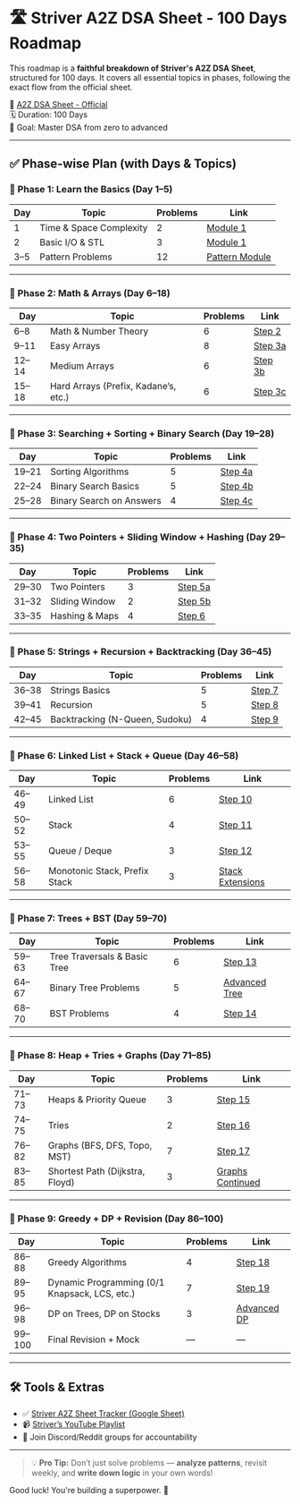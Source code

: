 # 🛣️ Striver A2Z DSA Sheet - 100 Days Roadmap

This roadmap is a **faithful breakdown of Striver's A2Z DSA Sheet**, structured for 100 days. It covers all essential topics in phases, following the exact flow from the official sheet.

📘 [A2Z DSA Sheet - Official](https://takeuforward.org/interviews/strivers-a2z-dsa-course-sheet-structure-and-details/)  
🗓️ Duration: 100 Days  
🏁 Goal: Master DSA from zero to advanced

---

## ✅ Phase-wise Plan (with Days & Topics)

### 🔹 Phase 1: Learn the Basics (Day 1–5)
| Day | Topic | Problems | Link |
|-----|-------|----------|------|
| 1 | Time & Space Complexity | 2 | [Module 1](https://takeuforward.org/strivers-a2z-dsa-course/step-1a-learn-the-basics/) |
| 2 | Basic I/O & STL | 3 | [Module 1](https://takeuforward.org/strivers-a2z-dsa-course/step-1a-learn-the-basics/) |
| 3–5 | Pattern Problems | 12 | [Pattern Module](https://takeuforward.org/strivers-a2z-dsa-course/step-1b-learn-patterns/) |

---

### 🔹 Phase 2: Math & Arrays (Day 6–18)
| Day | Topic | Problems | Link |
|-----|-------|----------|------|
| 6–8 | Math & Number Theory | 6 | [Step 2](https://takeuforward.org/strivers-a2z-dsa-course/step-2-learn-math/) |
| 9–11 | Easy Arrays | 8 | [Step 3a](https://takeuforward.org/strivers-a2z-dsa-course/step-3-learn-the-basics-of-arrays/) |
| 12–14 | Medium Arrays | 6 | [Step 3b](https://takeuforward.org/strivers-a2z-dsa-course/step-3b-learn-some-more-medium-level-array-problems/) |
| 15–18 | Hard Arrays (Prefix, Kadane’s, etc.) | 6 | [Step 3c](https://takeuforward.org/strivers-a2z-dsa-course/step-3c-learn-some-more-hard-level-array-problems/) |

---

### 🔹 Phase 3: Searching + Sorting + Binary Search (Day 19–28)
| Day | Topic | Problems | Link |
|-----|-------|----------|------|
| 19–21 | Sorting Algorithms | 5 | [Step 4a](https://takeuforward.org/strivers-a2z-dsa-course/step-4-learn-sorting-techniques/) |
| 22–24 | Binary Search Basics | 5 | [Step 4b](https://takeuforward.org/strivers-a2z-dsa-course/step-4b-learn-binary-search-on-answers/) |
| 25–28 | Binary Search on Answers | 4 | [Step 4c](https://takeuforward.org/strivers-a2z-dsa-course/step-4b-learn-binary-search-on-answers/) |

---

### 🔹 Phase 4: Two Pointers + Sliding Window + Hashing (Day 29–35)
| Day | Topic | Problems | Link |
|-----|-------|----------|------|
| 29–30 | Two Pointers | 3 | [Step 5a](https://takeuforward.org/strivers-a2z-dsa-course/step-5-learn-two-pointer-technique/) |
| 31–32 | Sliding Window | 2 | [Step 5b](https://takeuforward.org/strivers-a2z-dsa-course/step-5b-learn-sliding-window-technique/) |
| 33–35 | Hashing & Maps | 4 | [Step 6](https://takeuforward.org/strivers-a2z-dsa-course/step-6-learn-hashing/) |

---

### 🔹 Phase 5: Strings + Recursion + Backtracking (Day 36–45)
| Day | Topic | Problems | Link |
|-----|-------|----------|------|
| 36–38 | Strings Basics | 5 | [Step 7](https://takeuforward.org/strivers-a2z-dsa-course/step-7-learn-string/) |
| 39–41 | Recursion | 5 | [Step 8](https://takeuforward.org/strivers-a2z-dsa-course/step-8-learn-recursion/) |
| 42–45 | Backtracking (N-Queen, Sudoku) | 4 | [Step 9](https://takeuforward.org/strivers-a2z-dsa-course/step-9-learn-backtracking/) |

---

### 🔹 Phase 6: Linked List + Stack + Queue (Day 46–58)
| Day | Topic | Problems | Link |
|-----|-------|----------|------|
| 46–49 | Linked List | 6 | [Step 10](https://takeuforward.org/strivers-a2z-dsa-course/step-10-learn-linked-list/) |
| 50–52 | Stack | 4 | [Step 11](https://takeuforward.org/strivers-a2z-dsa-course/step-11-learn-stack/) |
| 53–55 | Queue / Deque | 3 | [Step 12](https://takeuforward.org/strivers-a2z-dsa-course/step-12-learn-queue/) |
| 56–58 | Monotonic Stack, Prefix Stack | 3 | [Stack Extensions](https://takeuforward.org/strivers-a2z-dsa-course/step-11-learn-stack/) |

---

### 🔹 Phase 7: Trees + BST (Day 59–70)
| Day | Topic | Problems | Link |
|-----|-------|----------|------|
| 59–63 | Tree Traversals & Basic Tree | 6 | [Step 13](https://takeuforward.org/strivers-a2z-dsa-course/step-13-learn-binary-trees/) |
| 64–67 | Binary Tree Problems | 5 | [Advanced Tree](https://takeuforward.org/strivers-a2z-dsa-course/step-14-learn-binary-search-trees/) |
| 68–70 | BST Problems | 4 | [Step 14](https://takeuforward.org/strivers-a2z-dsa-course/step-14-learn-binary-search-trees/) |

---

### 🔹 Phase 8: Heap + Tries + Graphs (Day 71–85)
| Day | Topic | Problems | Link |
|-----|-------|----------|------|
| 71–73 | Heaps & Priority Queue | 3 | [Step 15](https://takeuforward.org/strivers-a2z-dsa-course/step-15-learn-heaps/) |
| 74–75 | Tries | 2 | [Step 16](https://takeuforward.org/strivers-a2z-dsa-course/step-16-learn-tries/) |
| 76–82 | Graphs (BFS, DFS, Topo, MST) | 7 | [Step 17](https://takeuforward.org/strivers-a2z-dsa-course/step-17-learn-graphs/) |
| 83–85 | Shortest Path (Dijkstra, Floyd) | 3 | [Graphs Continued](https://takeuforward.org/strivers-a2z-dsa-course/step-17-learn-graphs/) |

---

### 🔹 Phase 9: Greedy + DP + Revision (Day 86–100)
| Day | Topic | Problems | Link |
|-----|-------|----------|------|
| 86–88 | Greedy Algorithms | 4 | [Step 18](https://takeuforward.org/strivers-a2z-dsa-course/step-18-learn-greedy/) |
| 89–95 | Dynamic Programming (0/1 Knapsack, LCS, etc.) | 7 | [Step 19](https://takeuforward.org/strivers-a2z-dsa-course/step-19-learn-dynamic-programming/) |
| 96–98 | DP on Trees, DP on Stocks | 3 | [Advanced DP](https://takeuforward.org/strivers-a2z-dsa-course/step-19-learn-dynamic-programming/) |
| 99–100 | Final Revision + Mock | — | — |

---

## 🛠️ Tools & Extras
- ✅ [Striver A2Z Sheet Tracker (Google Sheet)](https://docs.google.com/spreadsheets/d/1keqk7kGZzHiaycLxR8vL2sLZrUuZ3v4I0/edit)
- 📹 [Striver’s YouTube Playlist](https://www.youtube.com/c/takeUforward)
- 💬 Join Discord/Reddit groups for accountability

---

> 💡 **Pro Tip:** Don’t just solve problems — **analyze patterns**, revisit weekly, and **write down logic** in your own words!

Good luck! You're building a superpower. 💪
